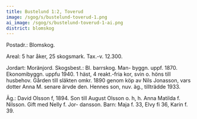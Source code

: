 ```yaml
---
title: Bustelund 1:2, Toverud
image: /sgog/s/bustelund-toverud-1.png
ai_image: /sgog/s/bustelund-toverud-1-ai.png
district: blomskog
---
```


Postadr.: Blomskog.

Areal: 5 har åker, 25 skogsmark. Tax.-v. 12.300.

Jordart: Moränjord. Skogsbest.: Bl. barrskog. Man- byggn. uppf. 1870.
Ekonomibyggn. uppfu 1940. 1 häst, 4 reakt.-fria kor, svin o. höns till husbehov.
Gården till släkten omkr. 1890 genom köp av Nils Jonasson, vars dotter Anna M.
senare ärvde den. Hennes son, nuv. äg., tillträdde 1933.

Äg.: David Olsson f, 1894. Son till August Olsson o. h, h. Anna Matilda f.
Nilsson. Gift med Nelly f. Jor- dansson. Barn: Maja f. 33, Elvy fi 36, Karin
f. 39.
